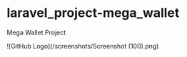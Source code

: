 # laravel_project-mega_wallet
Mega Wallet Project

![GitHub Logo](/screenshots/Screenshot (100).png)



